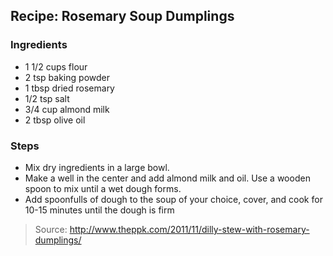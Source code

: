 ## Recipe: Rosemary Soup Dumplings



### Ingredients
 - 1 1/2 cups flour
 - 2 tsp baking powder
 - 1 tbsp dried rosemary
 - 1/2 tsp salt
 - 3/4 cup almond milk
 - 2 tbsp olive oil

### Steps
 - Mix dry ingredients in a large bowl.
 - Make a well in the center and add almond milk and oil. Use a wooden spoon to mix until a wet dough forms.
 - Add spoonfulls of dough to the soup of your choice, cover, and cook for 10-15 minutes until the dough is firm

> Source: http://www.theppk.com/2011/11/dilly-stew-with-rosemary-dumplings/
